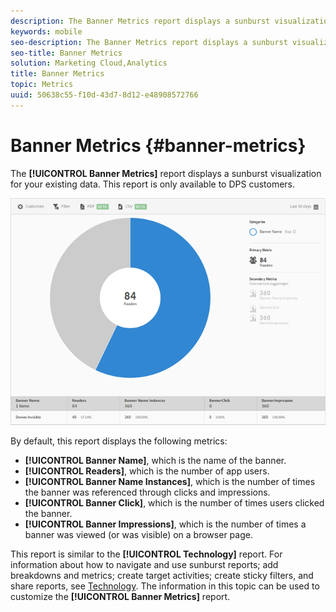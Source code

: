 ```yaml
---
description: The Banner Metrics report displays a sunburst visualization for your existing data. This report is only available to Digital Publishing Suites (DPS) customers.
keywords: mobile
seo-description: The Banner Metrics report displays a sunburst visualization for your existing data. This report is only available to Digital Publishing Suites (DPS) customers.
seo-title: Banner Metrics
solution: Marketing Cloud,Analytics
title: Banner Metrics
topic: Metrics
uuid: 50638c55-f10d-43d7-8d12-e48908572766
---
```


# Banner Metrics {#banner-metrics}

The **[!UICONTROL Banner Metrics]** report displays a sunburst visualization for your existing data. This report is only available to DPS customers.

 ![](assets/dps_banner_name.png)

By default, this report displays the following metrics:

* **[!UICONTROL Banner Name]**, which is the name of the banner. 
* **[!UICONTROL Readers]**, which is the number of app users. 
* **[!UICONTROL Banner Name Instances]**, which is the number of times the banner was referenced through clicks and impressions. 
* **[!UICONTROL Banner Click]**, which is the number of times users clicked the banner. 
* **[!UICONTROL Banner Impressions]**, which is the number of times a banner was viewed (or was visible) on a browser page.

This report is similar to the **[!UICONTROL Technology]** report. For information about how to navigate and use sunburst reports; add breakdowns and metrics; create target activities; create sticky filters, and share reports, see [Technology](/help/using/usage/reports-technology.md). The information in this topic can be used to customize the **[!UICONTROL Banner Metrics]** report. 

